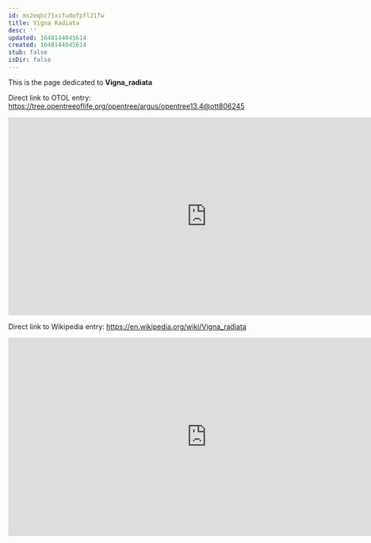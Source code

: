 ```yaml
---
id: ms2eqhc71xifudofpfl21fw
title: Vigna Radiata
desc: ''
updated: 1648144045614
created: 1648144045614
stub: false
isDir: false
---
```

This is the page dedicated to **Vigna_radiata**


Direct link to OTOL entry: https://tree.opentreeoflife.org/opentree/argus/opentree13.4@ott806245



<html>
    <body>
    <iframe src="https://tree.opentreeoflife.org/opentree/argus/opentree13.4@ott806245"
    width="800" height="400" frameborder="0" allowfullscreen> </iframe>
    </body>
</html>
    


Direct link to Wikipedia entry: https://en.wikipedia.org/wiki/Vigna_radiata



<html>
    <body>
    <iframe src="https://en.wikipedia.org/wiki/Vigna_radiata"
    width="800" height="400" frameborder="0" allowfullscreen> </iframe>
    </body>
</html>
    
